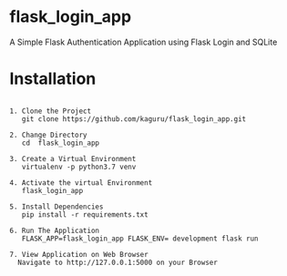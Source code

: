 # flask_login_app
A Simple Flask Authentication Application using Flask Login and SQLite 

# Installation

```

1. Clone the Project
   git clone https://github.com/kaguru/flask_login_app.git

2. Change Directory
   cd  flask_login_app

3. Create a Virtual Environment
   virtualenv -p python3.7 venv

4. Activate the virtual Environment
   flask_login_app

5. Install Dependencies
   pip install -r requirements.txt

6. Run The Application
   FLASK_APP=flask_login_app FLASK_ENV= development flask run

7. View Application on Web Browser 
  Navigate to http://127.0.0.1:5000 on your Browser
```
